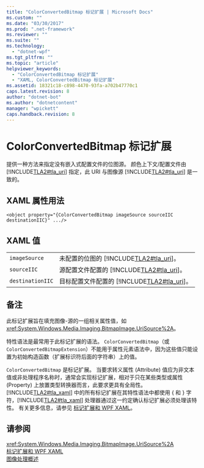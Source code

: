 ```yaml
---
title: "ColorConvertedBitmap 标记扩展 | Microsoft Docs"
ms.custom: ""
ms.date: "03/30/2017"
ms.prod: ".net-framework"
ms.reviewer: ""
ms.suite: ""
ms.technology: 
  - "dotnet-wpf"
ms.tgt_pltfrm: ""
ms.topic: "article"
helpviewer_keywords: 
  - "ColorConvertedBitmap 标记扩展"
  - "XAML, ColorConvertedBitmap 标记扩展"
ms.assetid: 18321c18-c898-4470-93fa-a702b47770c1
caps.latest.revision: 8
author: "dotnet-bot"
ms.author: "dotnetcontent"
manager: "wpickett"
caps.handback.revision: 8
---
```

# ColorConvertedBitmap 标记扩展
提供一种方法来指定没有嵌入式配置文件的位图源。  颜色上下文\/配置文件由 [!INCLUDE[TLA2#tla_uri](../../../../includes/tla2sharptla-uri-md.md)] 指定，此 URI 与图像源 [!INCLUDE[TLA2#tla_uri](../../../../includes/tla2sharptla-uri-md.md)] 是一致的。  
  
## XAML 属性用法  
  
```  
<object property="{ColorConvertedBitmap imageSource sourceIIC destinationIIC}" .../>  
```  
  
## XAML 值  
  
|||  
|-|-|  
|`imageSource`|未配置的位图的 [!INCLUDE[TLA2#tla_uri](../../../../includes/tla2sharptla-uri-md.md)]。|  
|`sourceIIC`|源配置文件配置的 [!INCLUDE[TLA2#tla_uri](../../../../includes/tla2sharptla-uri-md.md)]。|  
|`destinationIIC`|目标配置文件配置的 [!INCLUDE[TLA2#tla_uri](../../../../includes/tla2sharptla-uri-md.md)]。|  
  
## 备注  
 此标记扩展旨在填充图像\-源的一组相关属性值，如 <xref:System.Windows.Media.Imaging.BitmapImage.UriSource%2A>。  
  
 特性语法是最常用于此标记扩展的语法。  `ColorConvertedBitmap`（或 `ColorConvertedBitmapExtension`）不能用于属性元素语法中，因为这些值只能设置为初始构造函数（扩展标识符后面的字符串）上的值。  
  
 `ColorConvertedBitmap` 是标记扩展。  当要求转义属性 \(Attribute\) 值应为非文本值或非处理程序名称时，通常会实现标记扩展，相对于只在某些类型或属性 \(Property\) 上放置类型转换器而言，此要求更具有全局性。  [!INCLUDE[TLA2#tla_xaml](../../../../includes/tla2sharptla-xaml-md.md)] 中的所有标记扩展在其特性语法中都使用 { 和 } 字符，[!INCLUDE[TLA2#tla_xaml](../../../../includes/tla2sharptla-xaml-md.md)] 处理器通过这一约定确认标记扩展必须处理该特性。  有关更多信息，请参见 [标记扩展和 WPF XAML](../../../../docs/framework/wpf/advanced/markup-extensions-and-wpf-xaml.md)。  
  
## 请参阅  
 <xref:System.Windows.Media.Imaging.BitmapImage.UriSource%2A>   
 [标记扩展和 WPF XAML](../../../../docs/framework/wpf/advanced/markup-extensions-and-wpf-xaml.md)   
 [图像处理概述](../../../../docs/framework/wpf/graphics-multimedia/imaging-overview.md)